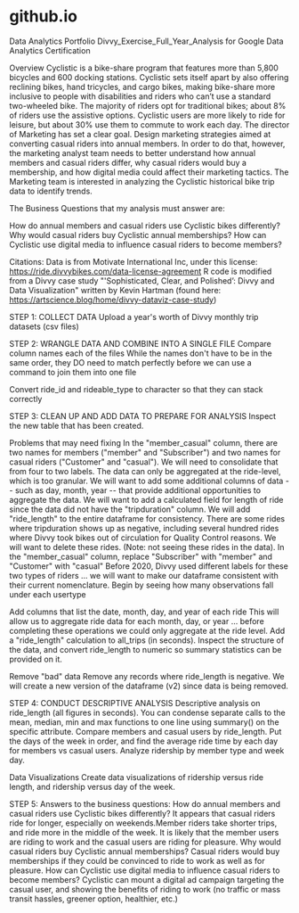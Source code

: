 # github.io
Data Analytics Portfolio
Divvy_Exercise_Full_Year_Analysis for Google Data Analytics Certification

Overview
Cyclistic is a bike-share program that features more than 5,800 bicycles and 600 docking stations. Cyclistic sets itself apart by also offering reclining bikes, hand tricycles, and cargo bikes, making bike-share more inclusive to people with disabilities and riders who can’t use a standard two-wheeled bike. The majority of riders opt for traditional bikes; about 8% of riders use the assistive options. Cyclistic users are more likely to ride for leisure, but about 30% use them to commute to work each day.
The director of Marketing has set a clear goal. Design marketing strategies aimed at converting casual riders into annual members. In order to do that, however, the marketing analyst team needs to better understand how annual members and casual riders differ, why casual riders would buy a membership, and how digital media could affect their marketing tactics. The Marketing team is interested in analyzing the Cyclistic historical bike trip data to identify trends.

The Business Questions that my analysis must answer are:

How do annual members and casual riders use Cyclistic bikes differently?
Why would casual riders buy Cyclistic annual memberships?
How can Cyclistic use digital media to influence casual riders to become members?

Citations:
Data is from Motivate International Inc, under this license: https://ride.divvybikes.com/data-license-agreement
R code is modified from a Divvy case study "'Sophisticated, Clear, and Polished’: Divvy and Data Visualization" written by Kevin Hartman (found here: https://artscience.blog/home/divvy-dataviz-case-study)

STEP 1: COLLECT DATA
Upload a year's worth of Divvy monthly trip datasets (csv files)

STEP 2: WRANGLE DATA AND COMBINE INTO A SINGLE FILE
Compare column names each of the files While the names don't have to be in the same order, they DO need to match perfectly before we can use a command to join them into one file

Convert ride_id and rideable_type to character so that they can stack correctly

STEP 3: CLEAN UP AND ADD DATA TO PREPARE FOR ANALYSIS
Inspect the new table that has been created.

Problems that may need fixing
In the "member_casual" column, there are two names for members ("member" and "Subscriber") and two names for casual riders ("Customer" and "casual"). We will need to consolidate that from four to two labels.
The data can only be aggregated at the ride-level, which is too granular. We will want to add some additional columns of data -- such as day, month, year -- that provide additional opportunities to aggregate the data.
We will want to add a calculated field for length of ride since the data did not have the "tripduration" column. We will add "ride_length" to the entire dataframe for consistency.
There are some rides where tripduration shows up as negative, including several hundred rides where Divvy took bikes out of circulation for Quality Control reasons. We will want to delete these rides. (Note: not seeing these rides in the data).
In the "member_casual" column, replace "Subscriber" with "member" and "Customer" with "casual" Before 2020, Divvy used different labels for these two types of riders ... we will want to make our dataframe consistent with their current nomenclature. Begin by seeing how many observations fall under each usertype

Add columns that list the date, month, day, and year of each ride This will allow us to aggregate ride data for each month, day, or year ... before completing these operations we could only aggregate at the ride level.
Add a "ride_length" calculation to all_trips (in seconds). Inspect the structure of the data, and convert ride_length to numeric so summary statistics can be provided on it.

Remove "bad" data
Remove any records where ride_length is negative. We will create a new version of the dataframe (v2) since data is being removed.

STEP 4: CONDUCT DESCRIPTIVE ANALYSIS
Descriptive analysis on ride_length (all figures in seconds). You can condense separate calls to the mean, median, min and max functions to one line using summary() on the specific attribute.
Compare members and casual users by ride_length.
Put the days of the week in order, and find the average ride time by each day for members vs casual users.
Analyze ridership by member type and week day.

Data Visualizations
Create data visualizations of ridership versus ride length, and ridership versus day of the week.

STEP 5: Answers to the business questions:
How do annual members and casual riders use Cyclistic bikes differently? It appears that casual riders ride for longer, especially on weekends.Member riders take shorter trips, and ride more in the middle of the week. It is likely that the member users are riding to work and the casual users are riding for pleasure.
Why would casual riders buy Cyclistic annual memberships? Casual riders would buy memberships if they could be convinced to ride to work as well as for pleasure.
How can Cyclistic use digital media to influence casual riders to become members? Cyclistic can mount a digital ad campaign targeting the casual user, and showing the benefits of riding to work (no traffic or mass transit hassles, greener option, healthier, etc.)
